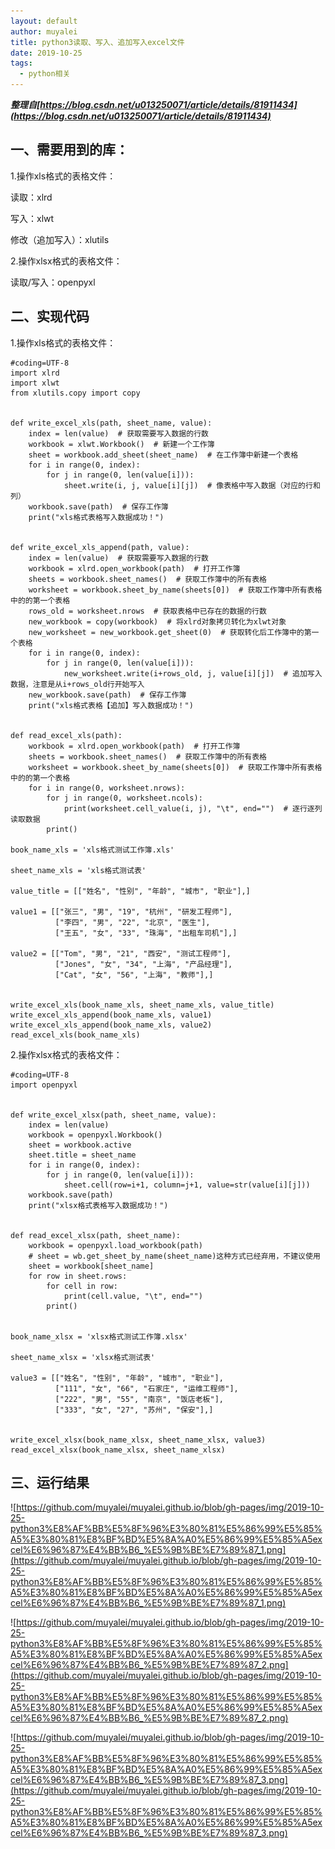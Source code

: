 ```yaml
---
layout: default
author: muyalei
title: python3读取、写入、追加写入excel文件
date: 2019-10-25
tags:
  - python相关
---
```


***整理自[https://blog.csdn.net/u013250071/article/details/81911434](https://blog.csdn.net/u013250071/article/details/81911434)***


## 一、需要用到的库：

1.操作xls格式的表格文件：

读取：xlrd

写入：xlwt

修改（追加写入）：xlutils

2.操作xlsx格式的表格文件：

读取/写入：openpyxl

## 二、实现代码

1.操作xls格式的表格文件：

```
#coding=UTF-8
import xlrd
import xlwt
from xlutils.copy import copy
 
 
def write_excel_xls(path, sheet_name, value):
    index = len(value)  # 获取需要写入数据的行数
    workbook = xlwt.Workbook()  # 新建一个工作簿
    sheet = workbook.add_sheet(sheet_name)  # 在工作簿中新建一个表格
    for i in range(0, index):
        for j in range(0, len(value[i])):
            sheet.write(i, j, value[i][j])  # 像表格中写入数据（对应的行和列）
    workbook.save(path)  # 保存工作簿
    print("xls格式表格写入数据成功！")
 
 
def write_excel_xls_append(path, value):
    index = len(value)  # 获取需要写入数据的行数
    workbook = xlrd.open_workbook(path)  # 打开工作簿
    sheets = workbook.sheet_names()  # 获取工作簿中的所有表格
    worksheet = workbook.sheet_by_name(sheets[0])  # 获取工作簿中所有表格中的的第一个表格
    rows_old = worksheet.nrows  # 获取表格中已存在的数据的行数
    new_workbook = copy(workbook)  # 将xlrd对象拷贝转化为xlwt对象
    new_worksheet = new_workbook.get_sheet(0)  # 获取转化后工作簿中的第一个表格
    for i in range(0, index):
        for j in range(0, len(value[i])):
            new_worksheet.write(i+rows_old, j, value[i][j])  # 追加写入数据，注意是从i+rows_old行开始写入
    new_workbook.save(path)  # 保存工作簿
    print("xls格式表格【追加】写入数据成功！")
 
 
def read_excel_xls(path):
    workbook = xlrd.open_workbook(path)  # 打开工作簿
    sheets = workbook.sheet_names()  # 获取工作簿中的所有表格
    worksheet = workbook.sheet_by_name(sheets[0])  # 获取工作簿中所有表格中的的第一个表格
    for i in range(0, worksheet.nrows):
        for j in range(0, worksheet.ncols):
            print(worksheet.cell_value(i, j), "\t", end="")  # 逐行逐列读取数据
        print() 

book_name_xls = 'xls格式测试工作簿.xls'
 
sheet_name_xls = 'xls格式测试表'
 
value_title = [["姓名", "性别", "年龄", "城市", "职业"],]
 
value1 = [["张三", "男", "19", "杭州", "研发工程师"],
          ["李四", "男", "22", "北京", "医生"],
          ["王五", "女", "33", "珠海", "出租车司机"],]
 
value2 = [["Tom", "男", "21", "西安", "测试工程师"],
          ["Jones", "女", "34", "上海", "产品经理"],
          ["Cat", "女", "56", "上海", "教师"],]
 
 
write_excel_xls(book_name_xls, sheet_name_xls, value_title)
write_excel_xls_append(book_name_xls, value1)
write_excel_xls_append(book_name_xls, value2)
read_excel_xls(book_name_xls)
```

2.操作xlsx格式的表格文件：

```
#coding=UTF-8
import openpyxl
 
 
def write_excel_xlsx(path, sheet_name, value):
    index = len(value)
    workbook = openpyxl.Workbook()
    sheet = workbook.active
    sheet.title = sheet_name
    for i in range(0, index):
        for j in range(0, len(value[i])):
            sheet.cell(row=i+1, column=j+1, value=str(value[i][j]))
    workbook.save(path)
    print("xlsx格式表格写入数据成功！")
 
 
def read_excel_xlsx(path, sheet_name):
    workbook = openpyxl.load_workbook(path)
    # sheet = wb.get_sheet_by_name(sheet_name)这种方式已经弃用，不建议使用
    sheet = workbook[sheet_name]
    for row in sheet.rows:
        for cell in row:
            print(cell.value, "\t", end="")
        print()
 
 
book_name_xlsx = 'xlsx格式测试工作簿.xlsx'
 
sheet_name_xlsx = 'xlsx格式测试表'
 
value3 = [["姓名", "性别", "年龄", "城市", "职业"],
          ["111", "女", "66", "石家庄", "运维工程师"],
          ["222", "男", "55", "南京", "饭店老板"],
          ["333", "女", "27", "苏州", "保安"],]
 
 
write_excel_xlsx(book_name_xlsx, sheet_name_xlsx, value3)
read_excel_xlsx(book_name_xlsx, sheet_name_xlsx)
```

## 三、运行结果

![https://github.com/muyalei/muyalei.github.io/blob/gh-pages/img/2019-10-25-python3%E8%AF%BB%E5%8F%96%E3%80%81%E5%86%99%E5%85%A5%E3%80%81%E8%BF%BD%E5%8A%A0%E5%86%99%E5%85%A5excel%E6%96%87%E4%BB%B6_%E5%9B%BE%E7%89%87_1.png](https://github.com/muyalei/muyalei.github.io/blob/gh-pages/img/2019-10-25-python3%E8%AF%BB%E5%8F%96%E3%80%81%E5%86%99%E5%85%A5%E3%80%81%E8%BF%BD%E5%8A%A0%E5%86%99%E5%85%A5excel%E6%96%87%E4%BB%B6_%E5%9B%BE%E7%89%87_1.png)

![https://github.com/muyalei/muyalei.github.io/blob/gh-pages/img/2019-10-25-python3%E8%AF%BB%E5%8F%96%E3%80%81%E5%86%99%E5%85%A5%E3%80%81%E8%BF%BD%E5%8A%A0%E5%86%99%E5%85%A5excel%E6%96%87%E4%BB%B6_%E5%9B%BE%E7%89%87_2.png](https://github.com/muyalei/muyalei.github.io/blob/gh-pages/img/2019-10-25-python3%E8%AF%BB%E5%8F%96%E3%80%81%E5%86%99%E5%85%A5%E3%80%81%E8%BF%BD%E5%8A%A0%E5%86%99%E5%85%A5excel%E6%96%87%E4%BB%B6_%E5%9B%BE%E7%89%87_2.png)

![https://github.com/muyalei/muyalei.github.io/blob/gh-pages/img/2019-10-25-python3%E8%AF%BB%E5%8F%96%E3%80%81%E5%86%99%E5%85%A5%E3%80%81%E8%BF%BD%E5%8A%A0%E5%86%99%E5%85%A5excel%E6%96%87%E4%BB%B6_%E5%9B%BE%E7%89%87_3.png](https://github.com/muyalei/muyalei.github.io/blob/gh-pages/img/2019-10-25-python3%E8%AF%BB%E5%8F%96%E3%80%81%E5%86%99%E5%85%A5%E3%80%81%E8%BF%BD%E5%8A%A0%E5%86%99%E5%85%A5excel%E6%96%87%E4%BB%B6_%E5%9B%BE%E7%89%87_3.png)

